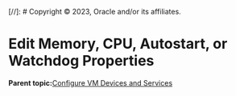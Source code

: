 [//]: # Copyright © 2023, Oracle and/or its affiliates.

# Edit Memory, CPU, Autostart, or Watchdog Properties

**Parent topic:**[Configure VM Devices and Services](../topics/cockpit-kvm_manage_instance.md)

